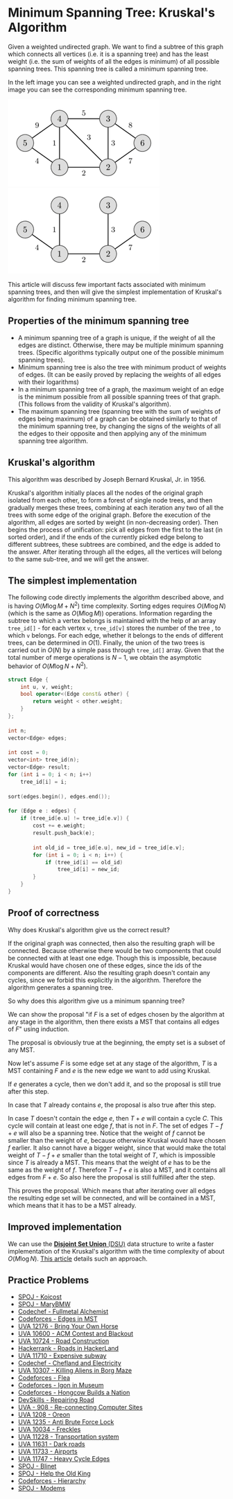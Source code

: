 # Minimum Spanning Tree: Kruskal's Algorithm

Given a weighted undirected graph.
We want to find a subtree of this graph which connects all vertices (i.e. it is a spanning tree) and has the least weight (i.e. the sum of weights of all the edges is minimum) of all possible spanning trees.
This spanning tree is called a minimum spanning tree.

In the left image you can see a weighted undirected graph, and in the right image you can see the corresponding minimum spanning tree.

![Random graph](/docs/data/cs/MST_before.png) ![MST of this graph](/docs/data/cs/MST_after.png)

This article will discuss few important facts associated with minimum spanning trees, and then will give the simplest implementation of Kruskal's algorithm for finding minimum spanning tree.

## Properties of the minimum spanning tree

* A minimum spanning tree of a graph is unique, if the weight of all the edges are distinct. Otherwise, there may be multiple minimum spanning trees.
  (Specific algorithms typically output one of the possible minimum spanning trees).
* Minimum spanning tree is also the tree with minimum product of weights of edges.
  (It can be easily proved by replacing the weights of all edges with their logarithms)
* In a minimum spanning tree of a graph, the maximum weight of an edge is the minimum possible from all possible spanning trees of that graph.
  (This follows from the validity of Kruskal's algorithm).
* The maximum spanning tree (spanning tree with the sum of weights of edges being maximum) of a graph can be obtained similarly to that of the minimum spanning tree, by changing the signs of the weights of all the edges to their opposite and then applying any of the minimum spanning tree algorithm.

## Kruskal's algorithm

This algorithm was described by Joseph Bernard Kruskal, Jr. in 1956.

Kruskal's algorithm initially places all the nodes of the original graph isolated from each other, to form a forest of single node trees, and then gradually merges these trees, combining at each iteration any two of all the trees with some edge of the original graph. Before the execution of the algorithm, all edges are sorted by weight (in non-decreasing order). Then begins the process of unification: pick all edges from the first to the last (in sorted order), and if the ends of the currently picked edge belong to different subtrees, these subtrees are combined, and the edge is added to the answer. After iterating through all the edges, all the vertices will belong to the same sub-tree, and we will get the answer.

## The simplest implementation

The following code directly implements the algorithm described above, and is having $O(M \log M + N^2)$ time complexity.
Sorting edges requires $O(M \log N)$ (which is the same as $O(M \log M)$) operations.
Information regarding the subtree to which a vertex belongs is maintained with the help of an array `tree_id[]` - for each vertex `v`, `tree_id[v]` stores the number of the tree , to which `v` belongs.
For each edge, whether it belongs to the ends of different trees, can be determined in $O(1)$.
Finally, the union of the two trees is carried out in $O(N)$ by a simple pass through `tree_id[]` array.
Given that the total number of merge operations is $N-1$, we obtain the asymptotic behavior of $O(M \log N + N^2)$.

```cpp
struct Edge {
    int u, v, weight;
    bool operator<(Edge const& other) {
        return weight < other.weight;
    }
};

int n;
vector<Edge> edges;

int cost = 0;
vector<int> tree_id(n);
vector<Edge> result;
for (int i = 0; i < n; i++)
    tree_id[i] = i;

sort(edges.begin(), edges.end());

for (Edge e : edges) {
    if (tree_id[e.u] != tree_id[e.v]) {
        cost += e.weight;
        result.push_back(e);

        int old_id = tree_id[e.u], new_id = tree_id[e.v];
        for (int i = 0; i < n; i++) {
            if (tree_id[i] == old_id)
                tree_id[i] = new_id;
        }
    }
}
```

## Proof of correctness

Why does Kruskal's algorithm give us the correct result?

If the original graph was connected, then also the resulting graph will be connected.
Because otherwise there would be two components that could be connected with at least one edge. Though this is impossible, because Kruskal would have chosen one of these edges, since the ids of the components are different.
Also the resulting graph doesn't contain any cycles, since we forbid this explicitly in the algorithm.
Therefore the algorithm generates a spanning tree.

So why does this algorithm give us a minimum spanning tree?

We can show the proposal "if $F$ is a set of edges chosen by the algorithm at any stage in the algorithm, then there exists a MST that contains all edges of $F$" using induction.

The proposal is obviously true at the beginning, the empty set is a subset of any MST.

Now let's assume $F$ is some edge set at any stage of the algorithm, $T$ is a MST containing $F$ and $e$ is the new edge we want to add using Kruskal.

If $e$ generates a cycle, then we don't add it, and so the proposal is still true after this step.

In case that $T$ already contains $e$, the proposal is also true after this step.

In case $T$ doesn't contain the edge $e$, then $T + e$ will contain a cycle $C$.
This cycle will contain at least one edge $f$, that is not in $F$.
The set of edges $T - f + e$ will also be a spanning tree.
Notice that the weight of $f$ cannot be smaller than the weight of $e$, because otherwise Kruskal would have chosen $f$ earlier.
It also cannot have a bigger weight, since that would make the total weight of $T - f + e$ smaller than the total weight of $T$, which is impossible since $T$ is already a MST.
This means that the weight of $e$ has to be the same as the weight of $f$.
Therefore $T - f + e$ is also a MST, and it contains all edges from $F + e$.
So also here the proposal is still fulfilled after the step.

This proves the proposal.
Which means that after iterating over all edges the resulting edge set will be connected, and will be contained in a MST, which means that it has to be a MST already.

## Improved implementation

We can use the [**Disjoint Set Union** (DSU)](/docs/#Algorithms/data_structures/disjoint_set_union.html) data structure to write a faster implementation of the Kruskal's algorithm with the time complexity of about $O(M \log N)$. [This article](/docs/#Algorithms/graph/mst_kruskal_with_dsu.html) details such an approach.

## Practice Problems

* [SPOJ - Koicost](http://www.spoj.com/problems/KOICOST/)
* [SPOJ - MaryBMW](http://www.spoj.com/problems/MARYBMW/)
* [Codechef - Fullmetal Alchemist](https://www.codechef.com/ICL2016/problems/ICL16A)
* [Codeforces - Edges in MST](http://codeforces.com/contest/160/problem/D)
* [UVA 12176 - Bring Your Own Horse](https://uva.onlinejudge.org/index.php?option=com_onlinejudge&Itemid=8&page=show_problem&problem=3328)
* [UVA 10600 - ACM Contest and Blackout](https://uva.onlinejudge.org/index.php?option=com_onlinejudge&Itemid=8&page=show_problem&problem=1541)
* [UVA 10724 - Road Construction](https://uva.onlinejudge.org/index.php?option=onlinejudge&page=show_problem&problem=1665)
* [Hackerrank - Roads in HackerLand](https://www.hackerrank.com/contests/june-world-codesprint/challenges/johnland/problem)
* [UVA 11710 - Expensive subway](https://uva.onlinejudge.org/index.php?option=com_onlinejudge&Itemid=8&page=show_problem&problem=2757)
* [Codechef - Chefland and Electricity](https://www.codechef.com/problems/CHEFELEC)
* [UVA 10307 - Killing Aliens in Borg Maze](https://uva.onlinejudge.org/index.php?option=com_onlinejudge&Itemid=8&page=show_problem&problem=1248)
* [Codeforces - Flea](http://codeforces.com/problemset/problem/32/C)
* [Codeforces - Igon in Museum](http://codeforces.com/problemset/problem/598/D)
* [Codeforces - Hongcow Builds a Nation](http://codeforces.com/problemset/problem/744/A)
* [DevSkills - Repairing Road](https://devskill.com/CodingProblems/ViewProblem/344)
* [UVA - 908 - Re-connecting Computer Sites](https://uva.onlinejudge.org/index.php?option=com_onlinejudge&Itemid=8&page=show_problem&problem=849)
* [UVA 1208 - Oreon](https://uva.onlinejudge.org/index.php?option=com_onlinejudge&Itemid=8&page=show_problem&problem=3649)
* [UVA 1235 - Anti Brute Force Lock](https://uva.onlinejudge.org/index.php?option=com_onlinejudge&Itemid=8&page=show_problem&problem=3676)
* [UVA 10034 - Freckles](https://uva.onlinejudge.org/index.php?option=com_onlinejudge&Itemid=8&page=show_problem&problem=975)
* [UVA 11228 - Transportation system](https://uva.onlinejudge.org/index.php?option=onlinejudge&page=show_problem&problem=2169)
* [UVA 11631 - Dark roads](https://uva.onlinejudge.org/index.php?option=com_onlinejudge&Itemid=8&page=show_problem&problem=2678)
* [UVA 11733 - Airports](https://uva.onlinejudge.org/index.php?option=com_onlinejudge&Itemid=8&page=show_problem&problem=2833)
* [UVA 11747 - Heavy Cycle Edges](https://uva.onlinejudge.org/index.php?option=com_onlinejudge&Itemid=8&page=show_problem&problem=2847)
* [SPOJ - Blinet](http://www.spoj.com/problems/BLINNET/)
* [SPOJ - Help the Old King](http://www.spoj.com/problems/IITKWPCG/)
* [Codeforces - Hierarchy](http://codeforces.com/contest/17/problem/B)
* [SPOJ - Modems](https://www.spoj.com/problems/EC_MODE/)
